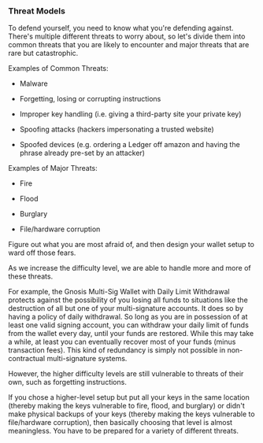 ### Threat Models

To defend yourself, you need to know what you're defending against. There's multiple different threats to worry about, so let's divide them into common threats that you are likely to encounter and major threats that are rare but catastrophic.

Examples of Common Threats:
 - Malware
 
 - Forgetting, losing or corrupting instructions
 
 - Improper key handling (i.e. giving a third-party site your private key)
 
 - Spoofing attacks (hackers impersonating a trusted website)
 
 - Spoofed devices (e.g. ordering a Ledger off amazon and having the phrase already pre-set by an attacker)

Examples of Major Threats:
 - Fire
 
 - Flood
 
 - Burglary
 
 - File/hardware corruption

Figure out what you are most afraid of, and then design your wallet setup to ward off those fears.

As we increase the difficulty level, we are able to handle more and more of these threats.

For example, the Gnosis Multi-Sig Wallet with Daily Limit Withdrawal protects against the possibility of you losing all funds to situations like the destruction of all but one of your multi-signature accounts. It does so by having a policy of daily withdrawal. So  long as you are in possession of at least one valid signing account, you can withdraw your daily limit of funds from the wallet every day, until your funds are restored. While this may take a while, at least you can eventually recover most of your funds (minus transaction fees). This kind of redundancy is simply not possible in non-contractual multi-signature systems.

However, the higher difficulty levels are still vulnerable to threats of their own, such as forgetting instructions.

If you chose a higher-level setup but put all your keys in the same location (thereby making the keys vulnerable to fire, flood, and burglary) or didn't make physical backups of your keys (thereby making the keys vulnerable to file/hardware corruption), then basically choosing that level is almost meaningless. You have to be prepared for a variety of different threats.